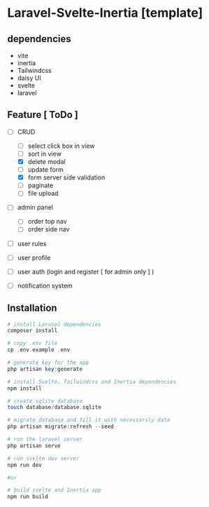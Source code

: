 # Laravel-Svelte-Inertia [template]

## dependencies 
  - vite
  - inertia    
  - Tailwindcss
  - daisy UI
  - svelte
  - laravel



## Feature [ ToDo ]
  - [ ] CRUD
    - [ ] select click box in view
    - [ ] sort in view
    - [x] delete modal
    - [ ] update form
    - [x] form server side validation
    - [ ] paginate
    - [ ] file upload 
  - [ ] admin panel
    - [ ] order top nav
    - [ ] order side nav
  - [ ] user rules
  - [ ] user profile
  - [ ] user auth (login and register [ for admin only ] )
  - [ ] notification system


## Installation
```php
# install Laravel dependencies
composer install

# copy .env file
cp .env.example .env

# generate key for the app
php artisan key:generate 

# install Svelte, Tailwindcss and Inertia dependencies
npm install

# create sqlite database
touch database/database.sqlite

# migrate database and fill it with necessarily data
php artisan migrate:refresh --seed

# run the laravel server
php artisan serve 

# run svelte dev server
npm run dev 

#or

# build svelte and Inertia app
npm run build 
```
